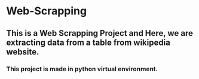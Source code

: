 # Web-Scrapping

## This is a Web Scrapping Project and Here, we are extracting data from a table from wikipedia website.
### This project is made in python virtual environment.
